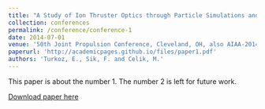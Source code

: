 ```yaml
---
title: "A Study of Ion Thruster Optics through Particle Simulations and Evaluation of the Near Plume Plasma"
collection: conferences
permalink: /conference/conference-1
date: 2014-07-01
venue: '50th Joint Propulsion Conference, Cleveland, OH, also AIAA-2014-3412.'
paperurl: 'http://academicpages.github.io/files/paper1.pdf'
authors: 'Turkoz, E., Sik, F. and Celik, M.'
---
```

This paper is about the number 1. The number 2 is left for future work.

[Download paper here](http://academicpages.github.io/files/paper1.pdf)